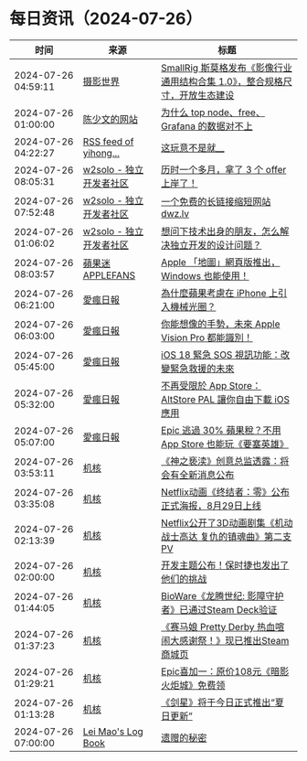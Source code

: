 ﻿# 每日资讯（2024-07-26）

|时间|来源|标题|
|---|---|---|
|2024-07-26 04:59:11|[摄影世界](https://feedx.net/rss/photoworld.xml)|[SmallRig 斯莫格发布《影像行业通用结构合集 1.0》，整合规格尺寸，开放生态建设](https://www.photoworld.com.cn/post/177260)|
|2024-07-26 01:00:00|[陈少文的网站](https://www.chenshaowen.com/atom.xml)|[为什么 top node、free、Grafana 的数据对不上](https://www.chenshaowen.com/blog/why-top-node-free-grafana-data-not-match.html)|
|2024-07-26 04:22:27|[RSS feed of yihong...](https://raw.githubusercontent.com/yihong0618/gitblog/master/feed.xml)|[这玩意不是就__](https://github.com/yihong0618/gitblog/issues/291)|
|2024-07-26 08:05:31|[w2solo - 独立开发者社区](https://w2solo.com/topics/feed)|[历时一个多月，拿了 3 个 offer 上岸了！](https://w2solo.com/topics/4851)|
|2024-07-26 07:52:48|[w2solo - 独立开发者社区](https://w2solo.com/topics/feed)|[一个免费的长链接缩短网站 dwz.lv](https://w2solo.com/topics/4850)|
|2024-07-26 01:06:02|[w2solo - 独立开发者社区](https://w2solo.com/topics/feed)|[想问下技术出身的朋友，怎么解决独立开发的设计问题？](https://w2solo.com/topics/4849)|
|2024-07-26 08:03:57|[蘋果迷 APPLEFANS](https://applefans.today/feed/)|[Apple 「地圖」網頁版推出，Windows 也能使用！](https://applefans.today/2024-07-apple-map-web-beta-release/)|
|2024-07-26 06:21:00|[愛瘋日報](http://www.iphonetaiwan.org/feeds/posts/default)|[為什麼蘋果考慮在 iPhone 上引入機械光圈？](https://www.iphonetaiwan.org/2024/07/iphone17-mechanical-aperture.html)|
|2024-07-26 06:03:00|[愛瘋日報](http://www.iphonetaiwan.org/feeds/posts/default)|[你能想像的手勢，未來 Apple Vision Pro 都能識別！](https://www.iphonetaiwan.org/2024/07/custom-hand-gestures-apple-vision-pro.html)|
|2024-07-26 05:45:00|[愛瘋日報](http://www.iphonetaiwan.org/feeds/posts/default)|[iOS 18 緊急 SOS 視訊功能：改變緊急救援的未來](https://www.iphonetaiwan.org/2024/07/ios18-emergency-sos-live-video-call.html)|
|2024-07-26 05:32:00|[愛瘋日報](http://www.iphonetaiwan.org/feeds/posts/default)|[不再受限於 App Store：AltStore PAL 讓你自由下載 iOS 應用](https://www.iphonetaiwan.org/2024/07/altstore-pal-eu-ios-third-party-app-store.html)|
|2024-07-26 05:07:00|[愛瘋日報](http://www.iphonetaiwan.org/feeds/posts/default)|[Epic 逃過 30% 蘋果稅？不用 App Store 也能玩《要塞英雄》](https://www.iphonetaiwan.org/2024/07/fortnite-returns-eu-ios.html)|
|2024-07-26 03:53:11|[机核](https://www.gcores.com/rss)|[《神之亵渎》创意总监透露：将会有全新消息公布](https://www.gcores.com/articles/185686)|
|2024-07-26 03:35:08|[机核](https://www.gcores.com/rss)|[Netflix动画《终结者：零》公布正式海报，8月29日上线](https://www.gcores.com/articles/185684)|
|2024-07-26 02:13:39|[机核](https://www.gcores.com/rss)|[Netflix公开了3D动画剧集《机动战士高达 复仇的镇魂曲》第二支PV](https://www.gcores.com/articles/185674)|
|2024-07-26 02:00:00|[机核](https://www.gcores.com/rss)|[开发主题公布！保时捷也发出了他们的挑战](https://www.gcores.com/articles/185593)|
|2024-07-26 01:44:05|[机核](https://www.gcores.com/rss)|[BioWare《龙腾世纪: 影障守护者》已通过Steam Deck验证](https://www.gcores.com/articles/185671)|
|2024-07-26 01:37:23|[机核](https://www.gcores.com/rss)|[《赛马娘 Pretty Derby 热血喧闹大感谢祭！》现已推出Steam商城页](https://www.gcores.com/articles/185670)|
|2024-07-26 01:29:21|[机核](https://www.gcores.com/rss)|[Epic喜加一：原价108元《暗影火炬城》免费领](https://www.gcores.com/articles/185669)|
|2024-07-26 01:13:28|[机核](https://www.gcores.com/rss)|[《剑星》将于今日正式推出“夏日更新”](https://www.gcores.com/articles/185668)|
|2024-07-26 07:00:00|[Lei Mao's Log Book](https://leimao.github.io/atom.xml)|[遗赠的秘密](https://leimao.github.io/essay/%E9%81%97%E8%B5%A0%E7%9A%84%E7%A7%98%E5%AF%86-The-Bequeathed/)|
